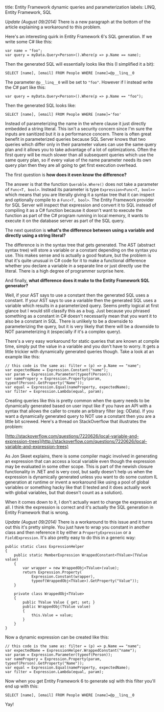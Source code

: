 title: Entity Framework dynamic queries and parameterization
labels: LINQ, Entity Framework, SQL

*Update (August 09/2014)* There is a new paragraph at the bottom of the article explaining
a workaround to this problem.

Here's an interesting quirk in Entity Framework 6's SQL generation. If we write some C# like this:

    var name = "foo";
    var query = myData.Query<Person>().Where(p => p.Name == name);

Then the generated SQL will essentially looks like this (I simplified it a bit):

    SELECT [name], [email] FROM People WHERE [name]=@p__linq__0

The parameter `@p__linq__0` will be set to `"foo"`. However if I instead write the C# part like this:

    var query = myData.Query<Person>().Where(p => p.Name == "foo");

Then the generated SQL looks like:

    SELECT [name], [email] FROM People WHERE [name]='foo'

Instead of parameterizing the name in the where clause it just directly embedded a string literal. This isn't a security
concern since I'm sure the inputs are sanitized but it *is* a performance concern. There is often great benefit in
parameterized queries because SQL Server knows that two queries which differ only in their parameter values can use the
same query plan and it allows you to take advantage of a lot of optimizations. Often the first query will be much slower
than all subsequent queries which use the same query plan, so if every value of the name parameter needs its own query
plan then they are all going to get first execution overhead.

The first question is **how does it even know the difference?**

The answer is that the function `Querable.Where()` does not take a parameter of `Func<T, bool>`. Instead its parameter
is type `Expression<Func<T, bool>>` which means that you are literally giving it a syntax tree that it can inspect and
optionally compile to a `Func<T, bool>`. The Entity Framework provider for SQL Server will inspect that expression and
convert it to SQL instead of compiling it as a C# function because it doesn't want to execute the function as part of the
C# program running in local memory, it wants to execute it on the database server as part of the SQL query.

The next question is **what's the difference between using a variable and directly using a string literal?**

The difference is in the syntax tree that gets generated. The AST (abstract syntax tree) will store a variable or a
constant depending on the syntax you use. This makes sense and is actually a good feature, but the problem is that it's
quite unusual in C# code for it to make a functional difference whether you declare a variable in a separate line or just
directly use the literal. There is a high degree of programmer surprise here.

And finally, **what difference does it make to the Entity Framework SQL generator?**

Well, if your AST says to use a constant then the generated SQL uses a constant. If your AST says to use a variable then
the generated SQL uses a variable which results in a parameterized query. Seems pretty logical at first glance but I
would still classify this as a bug. Just because you phrased something as a constant in C# doesn't necessarily mean that
you want it to also be a constant in SQL. There is unlikely to be a downside to parameterizing the query, but it is very
likely that there will be a downside to NOT parameterizing it (especially if it's a complex query).

There's a very easy workaround for static queries that are known at compile time, simply put the value in a variable and
you don't have to worry. It gets a little trickier with dynamically generated queries though. Take a look at an example
like this:

    // this code is the same as: filter = (p) => p.Name == "name";
    var expectedName = Expression.Constant("name");
    var param = Expression.Parameter(typeof(Person));
    var namePropery = Expression.Property(param, typeof(Person).GetProperty("Name"));
    var equal = Expression.Equal(nameProperty, expectedName);
    var filter = Expression.Lambda(equal, param);

Creating queries like this is pretty common when the query needs to be dynamically generated based on user input like
if you have an API with a syntax that allows the caller to create an arbitrary filter (eg: OData). If you want a dynamically
generated query to NOT use a constant then you are a little bit screwed. Here's a thread on StackOverflow that illustrates
the problem:

[http://stackoverflow.com/questions/7220626/local-variable-and-expression-trees](http://stackoverflow.com/questions/7220626/local-variable-and-expression-trees)

As Jon Skeet explains, there is some compiler magic involved in generating an expression that can access a local variable
even though the expression may be evaluated in some other scope. This is part of the newish closure functionality in .NET
and is very cool, but sadly doesn't help us when the expression is dynamically generated unless you want to do some custom
IL generation at runtime or invent a workaround like using a pool of global variables or something hacky like that (I
tested and it does actually work with global variables, but that doesn't count as a solution).

When it comes down to it, I don't actually want to change the expression at all. I think the expression is correct and it's
actually the SQL generation in Entity Framework that is wrong.

*Update (August 09/2014)* There is a workaround to this issue and it turns out this it's pretty simple. You just have to
wrap you constant in another class and then reference it by either a `PropertyExpression` or a `FieldExpression`. It's
also pretty easy to do this in a generic way:

    public static class ExpressionHelper
    {
        public static MemberExpression WrappedConstant<TValue>(TValue value)
        {
            var wrapper = new WrappedObj<TValue>(value);
            return Expression.Property(
                Expression.Constant(wrapper),
                typeof(WrappedObj<TValue>).GetProperty("Value"));
        }

        private class WrappedObj<TValue>
        {
            public TValue Value { get; set; }
            public WrappedObj(TValue value)
            {
                this.Value = value;
            }
        }
    }

Now a dynamic expression can be created like this:

    // this code is the same as: filter = (p) => p.Name == "name";
    var expectedName = ExpressionHelper.WrappedConstant("name");
    var param = Expression.Parameter(typeof(Person));
    var namePropery = Expression.Property(param, typeof(Person).GetProperty("Name"));
    var equal = Expression.Equal(nameProperty, expectedName);
    var filter = Expression.Lambda(equal, param);

Now when you get Entity Framework 6 to generate sql with this filter you'll end up with this:

    SELECT [name], [email] FROM People WHERE [name]=@p__linq__0

Yay!
